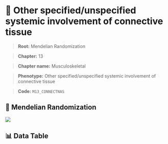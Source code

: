 # 🧪 Other specified/unspecified systemic involvement of connective tissue

> **Root:** Mendelian Randomization

> **Chapter:** 13  

> **Chapter name:** Musculoskeletal

> **Phenotype:** Other specified/unspecified systemic involvement of connective tissue  

> **Code:** `M13_CONNECTNAS`

## 🧬 Mendelian Randomization  

<img src="/MR/Figures/Forward/M13_CONNECTNAS.png"/>

## 📊 Data Table

<CsvTableMRF src="/MR_Data/Forward/M13_CONNECTNAS.csv"/>
